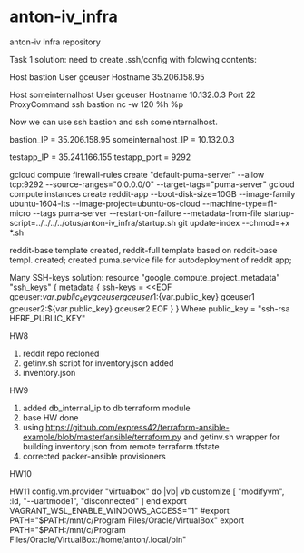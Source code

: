 # anton-iv_infra


anton-iv Infra repository

Task 1 solution: need to create .ssh/config with folowing contents:

Host bastion
  User gceuser
  Hostname 35.206.158.95

Host someinternalhost
  User gceuser
  Hostname 10.132.0.3
  Port 22
  ProxyCommand ssh bastion nc -w 120 %h %p

Now we can use ssh bastion and ssh someinternalhost.

bastion_IP = 35.206.158.95
someinternalhost_IP = 10.132.0.3

testapp_IP = 35.241.166.155
testapp_port = 9292

gcloud compute firewall-rules create "default-puma-server" --allow tcp:9292 --source-ranges="0.0.0.0/0" --target-tags="puma-server"
gcloud compute instances create reddit-app --boot-disk-size=10GB --image-family ubuntu-1604-lts --image-project=ubuntu-os-cloud --machine-type=f1-micro --tags puma-server --restart-on-failure --metadata-from-file startup-script=../../../../otus/anton-iv_infra/startup.sh
git update-index --chmod=+x *.sh

reddit-base template created, reddit-full template based on reddit-base templ. created; created puma.service file for autodeployment of reddit app;

Many SSH-keys solution:
resource "google_compute_project_metadata" "ssh_keys" {
    metadata {
      ssh-keys = <<EOF
      gceuser:${var.public_key} gceuser
      gceuser1:${var.public_key} gceuser1
      gceuser2:${var.public_key} gceuser2
      EOF
    }
}
Where public_key = "ssh-rsa HERE_PUBLIC_KEY"

HW8
1) reddit repo recloned
2) getinv.sh script for inventory.json added
3) inventory.json

HW9
1) added db_internal_ip to db terraform module
2) base HW done
3) using https://github.com/express42/terraform-ansible-example/blob/master/ansible/terraform.py and getinv.sh wrapper for building inventory.json from remote terraform.tfstate
4) corrected packer-ansible provisioners

HW10

HW11
config.vm.provider "virtualbox" do |vb|
  vb.customize [ "modifyvm", :id, "--uartmode1", "disconnected" ]
end
export VAGRANT_WSL_ENABLE_WINDOWS_ACCESS="1"
#export PATH="$PATH:/mnt/c/Program Files/Oracle/VirtualBox"
export PATH="$PATH:/mnt/c/Program Files/Oracle/VirtualBox:/home/anton/.local/bin"

